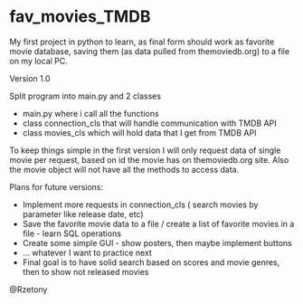 # fav_movies_TMDB
My first project in python to learn, as final form should work as favorite movie database, saving them (as data pulled from themoviedb.org) to a file on my local PC.

Version 1.0

Split program into main.py and 2 classes
- main.py where i call all the functions
- class connection_cls that will handle communication with TMDB API
- class movies_cls which will hold data that I get from TMDB API

To keep things simple in the first version I will only request data of single movie per request, based on id the movie has on themoviedb.org site.
Also the movie object will not have all the methods to access data.


Plans for future versions:
- Implement more requests in connection_cls ( search movies by parameter like release date, etc)
- Save the favorite movie data to a file / create a list of favorite movies in a file - learn SQL operations
- Create some simple GUI - show posters, then maybe implement buttons
- ... whatever I want to practice next
- Final goal is to have solid search based on scores and movie genres, then to show not released movies 


@Rzetony
